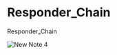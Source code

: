 # Responder_Chain
Responder_Chain

![New Note 4](https://user-images.githubusercontent.com/24994818/72092237-86413800-32d7-11ea-8530-905d49791b14.png)
